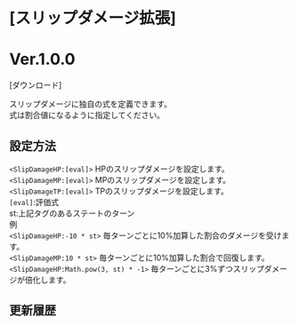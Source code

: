# [スリップダメージ拡張]
# Ver.1.0.0
[ダウンロード]  

スリップダメージに独自の式を定義できます。  
式は割合値になるように指定してください。  

## 設定方法
`<SlipDamageHP:[eval]>` HPのスリップダメージを設定します。  
`<SlipDamageMP:[eval]>` MPのスリップダメージを設定します。  
`<SlipDamageTP:[eval]>` TPのスリップダメージを設定します。  
`[eval]`:評価式  
st:上記タグのあるステートのターン  
例  
`<SlipDamageHP:-10 * st>` 毎ターンごとに10%加算した割合のダメージを受けます。  
`<SlipDamageMP:10 * st>` 毎ターンごとに10%加算した割合で回復します。  
`<SlipDamageHP:Math.pow(3, st) * -1>` 毎ターンごとに3%ずつスリップダメージが倍化します。  

## 更新履歴
 
